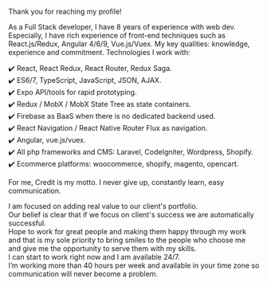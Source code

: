Thank you for reaching my profile!

As a Full Stack developer, I have 8 years of experience with web dev.<br>
Especially, I have rich experience of front-end techniques such as React.js/Redux, Angular 4/6/9, Vue.js/Vuex.
My key qualities: knowledge, experience and commitment.
Technologies I work with:

✔️ React, React Redux, React Router, Redux Saga.<br>
✔️ ES6/7, TypeScript, JavaScript, JSON, AJAX.<br>
✔️ Expo API/tools for rapid prototyping.<br>
✔️ Redux / MobX / MobX State Tree as state containers.<br>
✔️ Firebase as BaaS when there is no dedicated backend used.<br>
✔️ React Navigation / React Native Router Flux as navigation.<br>
✔️ Angular, vue.js/vuex.<br>
✔️ All php frameworks and CMS: Laravel, CodeIgniter, Wordpress, Shopify.<br>
✔️ Ecommerce platforms: woocommerce, shopify, magento, opencart.<br>

For me, Credit is my motto.
I never give up, constantly learn, easy communication.

I am focused on adding real value to our client's portfolio.<br>
Our belief is clear that if we focus on client's success we are automatically successful.<br>
Hope to work for great people and making them happy through my work and that is my sole priority to bring smiles to the people who choose me and give me the opportunity to serve them with my skills.<br>
I can start to work right now and I am available 24/7.<br>
I’m working more than 40 hours per week and available in your time zone so communication will never become a problem.<br>
